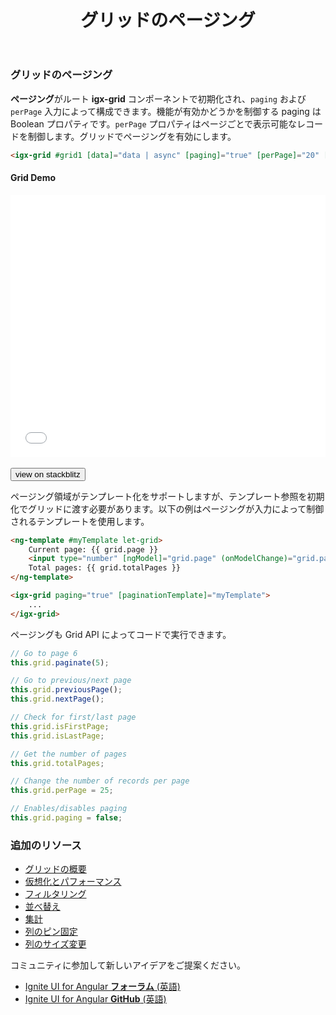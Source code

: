 ﻿---
title: グリッドのページング
_description: Ignite UI for Angular Data Grid コントロールは、タッチ レスポンシブなデータ グリッドです。階層およびリスト ビューなどの機能があります。
_keywords: Ignite UI for Angular, UI コントロール, Angular ウィジェット, web ウィジェット, UI ウィジェット, Angular, ネイティブ Angular コンポーネント スィート, ネイティブ Angular コントロール, ネイティブ Angular コンポーネント ライブラリ, Angular Data Grid コンポーネント, Angular Data Grid コントロール, Angular Grid コンポーネント, Angular Grid コントロール, Angular 高いパフォーマンス Grid, ページング, ページング機能, ページ
_language: ja
---

### グリッドのページング

**ページング**がルート **igx-grid** コンポーネントで初期化され、`paging` および `perPage` 入力によって構成できます。機能が有効かどうかを制御する paging は Boolean プロパティです。`perPage` プロパティはページごとで表示可能なレコードを制御します。グリッドでページングを有効にします。

```html
<igx-grid #grid1 [data]="data | async" [paging]="true" [perPage]="20" [autoGenerate]="false"></igx-grid>
```

#### Grid Demo

<div class="sample-container loading" style="height:420px">
    <iframe id="grid-sample-iframe" src='{environment:demosBaseUrl}/grid-paging-sample' width="100%" height="100%" seamless frameBorder="0" onload="onSampleIframeContentLoaded(this);"></iframe>
</div>
<br/>
<div>
<button data-localize="stackblitz" class="stackblitz-btn" data-iframe-id="grid-sample-iframe" data-demos-base-url="{environment:demosBaseUrl}">view on stackblitz</button>
</div>
<div class="divider--half"></div>

ページング領域がテンプレート化をサポートしますが、テンプレート参照を初期化でグリッドに渡す必要があります。以下の例はページングが入力によって制御されるテンプレートを使用します。

```html
<ng-template #myTemplate let-grid>
    Current page: {{ grid.page }}
    <input type="number" [ngModel]="grid.page" (onModelChange)="grid.paginate($event)" />
    Total pages: {{ grid.totalPages }}
</ng-template>

<igx-grid paging="true" [paginationTemplate]="myTemplate">
    ...
</igx-grid>
```

ページングも Grid API によってコードで実行できます。

```typescript
// Go to page 6
this.grid.paginate(5);

// Go to previous/next page
this.grid.previousPage();
this.grid.nextPage();

// Check for first/last page
this.grid.isFirstPage;
this.grid.isLastPage;

// Get the number of pages
this.grid.totalPages;

// Change the number of records per page
this.grid.perPage = 25;

// Enables/disables paging
this.grid.paging = false;
```

### 追加のリソース
<div class="divider--half"></div>

* [グリッドの概要](grid.html)
* [仮想化とパフォーマンス](grid_virtualization.html)
* [フィルタリング](grid_filtering.html)
* [並べ替え](grid_sorting.html)
* [集計](grid_summaries.html)
* [列のピン固定](grid_column_pinning.html)
* [列のサイズ変更](grid_column_resizing.html)

<div class="divider--half"></div>
コミュニティに参加して新しいアイデアをご提案ください。

* [Ignite UI for Angular **フォーラム** (英語)](https://www.infragistics.com/community/forums/f/ignite-ui-for-angular)
* [Ignite UI for Angular **GitHub** (英語)](https://github.com/IgniteUI/igniteui-angular)